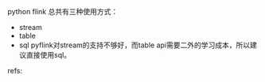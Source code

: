
python flink 总共有三种使用方式：
- stream
- table
- sql
pyflink对stream的支持不够好，而table api需要二外的学习成本，所以建议直接使用sql。

refs:
